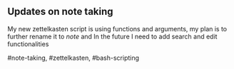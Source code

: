 ## Updates on note taking
My new zettelkasten script is using functions and arguments, my plan is to further rename it to *note* and In the future I need to add search and edit functionalities

#note-taking, #zettelkasten, #bash-scripting
